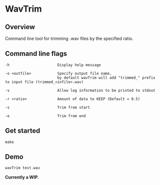 # WavTrim


## Overview
Command line tool for trimming .wav files by the specified ratio.


## Command line flags
    -h                      Display help message

    -o <outfile>            Specify output file name,
                            by default wavTrim will add "trimmed_" prefix to input file (trimmed_<infile>.wav)

    -v                      Allow log information to be printed to stdout

    -r <ratio>              Amount of data to KEEP (Default = 0.5)

    -s                      Trim from start

    -e                      Trim from end

## Get started
```
make
```

## Demo
```c++
wavTrim test.wav
```

**Currently a WIP.**
